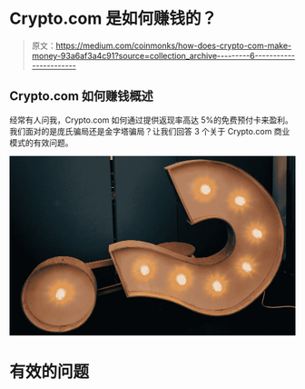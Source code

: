 # Crypto.com 是如何赚钱的？

> 原文：<https://medium.com/coinmonks/how-does-crypto-com-make-money-93a6af3a4c91?source=collection_archive---------6----------------------->

## Crypto.com 如何赚钱概述

经常有人问我，Crypto.com 如何通过提供返现率高达 5%的免费预付卡来盈利。我们面对的是庞氏骗局还是金字塔骗局？让我们回答 3 个关于 Crypto.com 商业模式的有效问题。

![](img/a1cd731e1a17f4285bfd0b864700eec9.png)

# 有效的问题